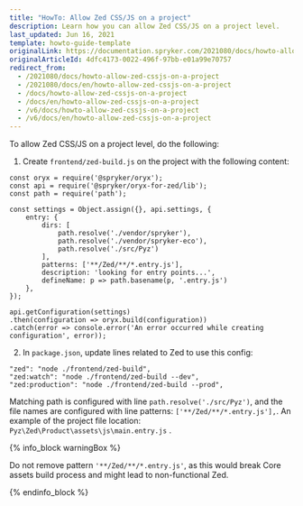 ```yaml
---
title: "HowTo: Allow Zed CSS/JS on a project"
description: Learn how you can allow Zed CSS/JS on a project level.
last_updated: Jun 16, 2021
template: howto-guide-template
originalLink: https://documentation.spryker.com/2021080/docs/howto-allow-zed-cssjs-on-a-project
originalArticleId: 4dfc4173-0022-496f-97bb-e01a99e70757
redirect_from:
  - /2021080/docs/howto-allow-zed-cssjs-on-a-project
  - /2021080/docs/en/howto-allow-zed-cssjs-on-a-project
  - /docs/howto-allow-zed-cssjs-on-a-project
  - /docs/en/howto-allow-zed-cssjs-on-a-project
  - /v6/docs/howto-allow-zed-cssjs-on-a-project
  - /v6/docs/en/howto-allow-zed-cssjs-on-a-project
---
```


To allow Zed CSS/JS on a project level, do the following:

1. Create `frontend/zed-build.js` on the project with the following content:

```
const oryx = require('@spryker/oryx');
const api = require('@spryker/oryx-for-zed/lib');
const path = require('path');

const settings = Object.assign({}, api.settings, {
    entry: {
        dirs: [
            path.resolve('./vendor/spryker'),
            path.resolve('./vendor/spryker-eco'),
            path.resolve('./src/Pyz')
        ],
        patterns: ['**/Zed/**/*.entry.js'],
        description: 'looking for entry points...',
        defineName: p => path.basename(p, '.entry.js')
    },
});

api.getConfiguration(settings)
.then(configuration => oryx.build(configuration))
.catch(error => console.error('An error occurred while creating configuration', error));
```

2. In `package.json`, update lines related to Zed to use this config:

```
"zed": "node ./frontend/zed-build",
"zed:watch": "node ./frontend/zed-build --dev",
"zed:production": "node ./frontend/zed-build --prod",
```

Matching path is configured with line `path.resolve('./src/Pyz')`, and the file names are configured with line patterns: `['**/Zed/**/*.entry.js'],`.
An example of the project file location:  `Pyz\Zed\Product\assets\js\main.entry.js` .

{% info_block warningBox %}

Do not remove pattern `'**/Zed/**/*.entry.js'`, as this would break Core assets build process and might lead to non-functional Zed.

{% endinfo_block %}
